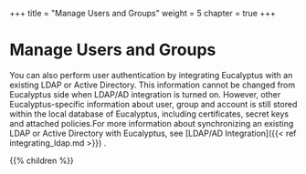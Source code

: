 +++
title = "Manage Users and Groups"
weight = 5
chapter = true
+++


# Manage Users and Groups
You can also perform user authentication by integrating Eucalyptus with an existing LDAP or Active Directory. This information cannot be changed from Eucalyptus side when LDAP/AD integration is turned on. However, other Eucalyptus-specific information about user, group and account is still stored within the local database of Eucalyptus, including certificates, secret keys and attached policies.For more information about synchronizing an existing LDAP or Active Directory with Eucalyptus, see [LDAP/AD Integration]({{< ref integrating_ldap.md >}}) . 



{{% children %}}
